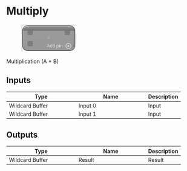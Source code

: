 # Multiply

<div align="left" data-full-width="false">

<figure><img src="Multiply.png" alt=""><figcaption></figcaption></figure>

</div>

Multiplication (A * B)

## Inputs

<table>
<thead><tr><th width="170">Type</th><th width="170">Name</th><th>Description</th></tr></thead>
<tbody>
<tr><td>Wildcard Buffer</td><td>Input 0</td><td>Input</td></tr>
<tr><td>Wildcard Buffer</td><td>Input 1</td><td>Input</td></tr>
</tbody>
</table>

## Outputs

<table>
<thead><tr><th width="170">Type</th><th width="170">Name</th><th>Description</th></tr></thead>
<tbody>
<tr><td>Wildcard Buffer</td><td>Result</td><td>Result</td></tr>
</tbody>
</table>